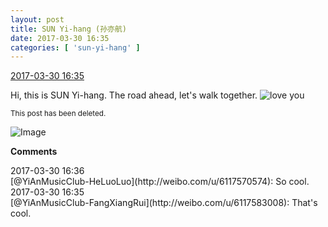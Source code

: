 ```yaml
---
layout: post
title: SUN Yi-hang (孙亦航)
date: 2017-03-30 16:35
categories: [ 'sun-yi-hang' ]
---
```


<div class="weibo-info">
  <a href="http://weibo.com/6108316220/ECcjsmAxN">2017-03-30 16:35</a>
</div>

Hi, this is SUN Yi-hang. The road ahead, let's walk together. ![love you](http://img.t.sinajs.cn/t4/appstyle/expression/ext/normal/6d/lovea_org.gif)

<small>This post has been deleted.</small>

<!-- more -->

![Image](http://wx3.sinaimg.cn/mw690/006FnS5mly1fe4yapahzmj30qo13zdjv.jpg)  

**Comments**

<div class="weibo-info">2017-03-30 16:36</div>
[@YiAnMusicClub-HeLuoLuo](http://weibo.com/u/6117570574): So cool.

<div class="weibo-info">2017-03-30 16:35</div>
[@YiAnMusicClub-FangXiangRui](http://weibo.com/u/6117583008): That's cool.
